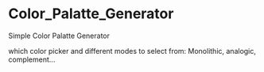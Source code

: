 # Color_Palatte_Generator
 Simple Color Palatte Generator

 which color picker and different modes to select from: Monolithic, analogic, complement...
